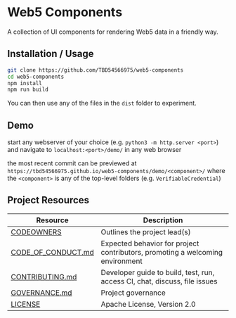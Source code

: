 # Web5 Components

A collection of UI components for rendering Web5 data in a friendly way.

## Installation / Usage

```bash
git clone https://github.com/TBD54566975/web5-components
cd web5-components
npm install
npm run build
```

You can then use any of the files in the `dist` folder to experiment.

## Demo

start any webserver of your choice (e.g. `python3 -m http.server <port>`) and navigate to `localhost:<port>/demo/` in any web browser

the most recent commit can be previewed at `https://tbd54566975.github.io/web5-components/demo/<component>/` where the `<component>` is any of the top-level folders (e.g. `VerifiableCredential`)

## Project Resources

| Resource                                   | Description                                                                    |
| ------------------------------------------ | ------------------------------------------------------------------------------ |
| [CODEOWNERS](./CODEOWNERS)                 | Outlines the project lead(s)                                                   |
| [CODE_OF_CONDUCT.md](./CODE_OF_CONDUCT.md) | Expected behavior for project contributors, promoting a welcoming environment |
| [CONTRIBUTING.md](./CONTRIBUTING.md)       | Developer guide to build, test, run, access CI, chat, discuss, file issues     |
| [GOVERNANCE.md](./GOVERNANCE.md)           | Project governance                                                             |
| [LICENSE](./LICENSE)                       | Apache License, Version 2.0                                                    |